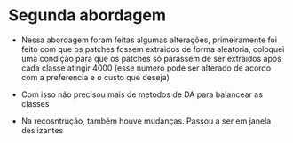 # Segunda abordagem 

- Nessa abordagem foram feitas algumas alterações, primeiramente foi feito com que os patches fossem extraidos de forma aleatoria, coloquei uma condição para que os patches só parassem de ser extraidos 
após cada classe atingir 4000 (esse numero pode ser alterado de acordo com a preferencia e o custo que deseja)

- Com isso não precisou mais de metodos de DA para balancear as classes

- Na recosntrução, também houve mudanças. Passou a ser em janela deslizantes
